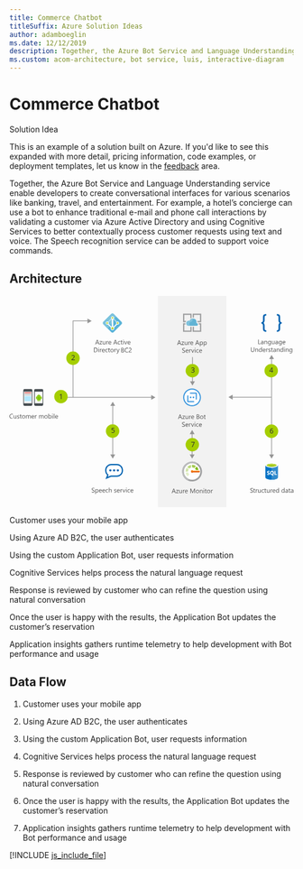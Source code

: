 ```yaml
---
title: Commerce Chatbot
titleSuffix: Azure Solution Ideas
author: adamboeglin
ms.date: 12/12/2019
description: Together, the Azure Bot Service and Language Understanding service enable developers to create conversational interfaces for various scenarios like banking, travel, and entertainment. For example, a hotel’s concierge can use a bot to enhance traditional e-mail and phone call interactions by validating a customer via Azure Active Directory and using Cognitive Services to better contextually process customer requests using text and voice. The Speech recognition service can be added to support voice commands.
ms.custom: acom-architecture, bot service, luis, interactive-diagram
---
```

# Commerce Chatbot

<div class="alert">
    <p class="alert-title">
        <span class="icon is-left" aria-hidden="true">
            <span class="icon docon docon-lightbulb" role="presentation"></span>
        </span>Solution Idea</p>
    <p>This is an example of a solution built on Azure. If you'd like to see this expanded with more detail, pricing information, code examples, or deployment templates, let us know in the <a href="#feedback">feedback</a> area.</p>
</div>

Together, the Azure Bot Service and Language Understanding service enable developers to create conversational interfaces for various scenarios like banking, travel, and entertainment. For example, a hotel’s concierge can use a bot to enhance traditional e-mail and phone call interactions by validating a customer via Azure Active Directory and using Cognitive Services to better contextually process customer requests using text and voice. The Speech recognition service can be added to support voice commands.

## Architecture

<svg class="architecture-diagram" aria-labelledby="commerce-chatbot" height="457" viewbox="0 0 614 457" width="614" xmlns="http://www.w3.org/2000/svg">
    <g fill="none" fill-rule="evenodd" stroke="none" stroke-width="1">
        <path fill="#959595" d="M222.486 344.062h1.5V236.148h-1.5z"/>
        <path fill="#959595" d="M228.472 342.53l-5.236 9.066L218 342.53zM228.472 237.679l-5.236-9.066-5.235 9.066zM565.827 344.062h1.5V135.838h-1.5z"/>
        <path fill="#959595" d="M571.813 342.53l-5.236 9.066-5.235-9.066zM571.813 136.534l-5.236-9.066-5.235 9.066z"/>
        <path fill="#F2F2F2" d="M320.79 456.163h148.187V.143H320.79z"/>
        <path d="M373.13 265.86h-1.271l-1.04-2.748h-4.155l-.977 2.748h-1.28l3.76-9.803h1.19l3.774 9.803zm-2.685-3.78l-1.54-4.177c-.05-.137-.1-.356-.15-.656h-.027a3.698 3.698 0 01-.156.656l-1.525 4.176h3.398zM379.304 259.18l-4.143 5.724h4.102v.957h-5.75v-.35l4.143-5.693h-3.752v-.957h5.4zM386.414 265.86h-1.121v-1.107h-.027c-.465.847-1.186 1.271-2.161 1.271-1.668 0-2.502-.994-2.502-2.98v-4.184h1.114v4.006c0 1.475.565 2.215 1.695 2.215.547 0 .998-.202 1.35-.606.353-.403.53-.93.53-1.582v-4.033h1.122v7zM392.326 259.995c-.195-.15-.48-.228-.848-.228-.478 0-.878.228-1.2.68-.32.45-.481 1.066-.481 1.845v3.568h-1.121v-7h1.12v1.442h.028c.16-.494.404-.875.732-1.153a1.671 1.671 0 011.1-.412c.292 0 .516.03.67.096v1.162zM398.984 262.64h-4.941c.018.779.228 1.38.629 1.805.4.424.952.636 1.654.636.788 0 1.513-.26 2.174-.78v1.054c-.615.445-1.43.67-2.441.67-.99 0-1.766-.32-2.33-.954-.566-.636-.848-1.531-.848-2.684 0-1.09.309-1.976.926-2.662.617-.687 1.384-1.028 2.3-1.028.917 0 1.625.296 2.125.888.502.59.752 1.414.752 2.466v.589zm-1.148-.95c-.004-.647-.16-1.151-.468-1.512-.307-.358-.735-.538-1.282-.538a1.81 1.81 0 00-1.346.566c-.37.379-.597.873-.683 1.485h3.779zM404.666 265.86v-9.803h2.789c.847 0 1.519.207 2.015.621.497.415.746.955.746 1.621 0 .556-.15 1.04-.451 1.45-.301.41-.716.701-1.244.875v.026c.66.078 1.189.327 1.586.748.396.422.594.971.594 1.646 0 .837-.301 1.517-.903 2.037-.601.52-1.359.778-2.275.778h-2.857zm1.148-8.764v3.164h1.176c.629 0 1.123-.15 1.482-.454.361-.303.541-.73.541-1.283 0-.95-.627-1.427-1.881-1.427h-1.318zm0 4.198v3.526h1.559c.673 0 1.197-.159 1.568-.478.371-.32.557-.756.557-1.313 0-1.157-.788-1.735-2.366-1.735h-1.318zM415.466 266.024c-1.035 0-1.86-.328-2.479-.98-.617-.655-.925-1.522-.925-2.602 0-1.176.32-2.095.963-2.756.642-.66 1.511-.99 2.605-.99 1.043 0 1.857.32 2.443.963.586.642.88 1.534.88 2.673 0 1.117-.317 2.01-.948 2.683-.63.673-1.478 1.01-2.539 1.01m.082-6.386c-.72 0-1.29.244-1.709.734-.42.491-.629 1.166-.629 2.028 0 .83.211 1.482.635 1.961.424.478.992.718 1.703.718.725 0 1.281-.235 1.671-.705.39-.468.585-1.136.585-2.002 0-.875-.195-1.549-.585-2.023-.39-.475-.946-.71-1.67-.71M423.99 265.792c-.264.146-.612.219-1.045.219-1.226 0-1.84-.684-1.84-2.051v-4.144h-1.203v-.957h1.203v-1.709l1.12-.362v2.071h1.765v.957h-1.764v3.945c0 .469.08.803.24 1.006.16.2.424.299.794.299.282 0 .525-.077.73-.231v.957zM373.097 282.263v-1.354c.154.137.34.26.557.37.216.109.444.202.683.277.24.075.48.133.721.174.242.04.465.06.67.06.707 0 1.234-.13 1.583-.391.348-.263.522-.64.522-1.132 0-.264-.057-.494-.174-.691a1.98 1.98 0 00-.482-.537 4.91 4.91 0 00-.727-.464 62.735 62.735 0 00-.906-.468 14.492 14.492 0 01-.957-.527 4.07 4.07 0 01-.773-.588 2.437 2.437 0 01-.516-.727 2.263 2.263 0 01-.187-.953c0-.447.097-.836.293-1.166.196-.33.454-.603.773-.818a3.472 3.472 0 011.09-.477 4.897 4.897 0 011.248-.158c.966 0 1.67.117 2.111.348v1.29c-.578-.398-1.32-.6-2.228-.6-.25 0-.5.028-.752.08a2.11 2.11 0 00-.67.257c-.195.118-.356.27-.479.457a1.215 1.215 0 00-.183.682c0 .25.047.469.14.652.092.18.231.346.413.498.182.15.404.297.667.437.262.142.563.297.905.465.351.174.683.356.998.547.314.19.591.404.828.637.236.232.424.489.563.77.14.283.208.608.208.972 0 .483-.093.89-.283 1.226a2.337 2.337 0 01-.765.819 3.354 3.354 0 01-1.112.454c-.419.093-.86.14-1.326.14-.154 0-.346-.012-.574-.04a7.426 7.426 0 01-.697-.107 5.461 5.461 0 01-.673-.18 2.008 2.008 0 01-.509-.234M386.468 279.44h-4.943c.019.779.229 1.382.629 1.805.4.425.953.635 1.654.635.789 0 1.514-.26 2.174-.78v1.053c-.615.446-1.428.67-2.44.67-.99 0-1.766-.317-2.331-.952-.565-.636-.848-1.531-.848-2.684 0-1.09.309-1.976.927-2.663.618-.685 1.384-1.029 2.3-1.029.916 0 1.625.298 2.126.889.5.592.752 1.416.752 2.469v.587zm-1.148-.95c-.005-.648-.161-1.151-.47-1.51-.306-.36-.733-.542-1.28-.542a1.81 1.81 0 00-1.348.569c-.37.377-.596.871-.683 1.483h3.78zM391.814 276.794c-.196-.15-.479-.226-.848-.226-.478 0-.879.226-1.2.677-.321.45-.481 1.067-.481 1.846v3.568h-1.121v-7h1.121v1.444h.027c.159-.494.402-.877.731-1.153a1.672 1.672 0 011.101-.414c.291 0 .515.031.67.096v1.162zM399.093 275.66l-2.789 7h-1.1l-2.652-7h1.23l1.778 5.085c.132.374.214.7.246.977h.027c.045-.35.118-.667.22-.95l1.858-5.113h1.182zM400.87 273.882a.708.708 0 01-.51-.205.691.691 0 01-.213-.52c0-.21.07-.382.213-.522a.695.695 0 01.51-.208.723.723 0 01.74.73.696.696 0 01-.215.514.725.725 0 01-.524.21zm-.573 8.777h1.12v-7h-1.12v7zM408.459 282.339c-.538.323-1.176.483-1.914.483-.999 0-1.804-.323-2.417-.972-.613-.651-.92-1.491-.92-2.528 0-1.151.331-2.077.992-2.777.66-.7 1.543-1.05 2.646-1.05.615 0 1.157.115 1.627.342v1.148c-.52-.364-1.077-.546-1.668-.546-.716 0-1.303.255-1.76.769-.459.513-.689 1.186-.689 2.02 0 .82.216 1.466.647 1.94.432.476 1.009.712 1.733.712.612 0 1.185-.202 1.723-.607v1.066zM415.78 279.44h-4.943c.02.779.23 1.382.63 1.805.4.425.952.635 1.653.635.79 0 1.514-.26 2.174-.78v1.053c-.615.446-1.428.67-2.439.67-.99 0-1.767-.317-2.332-.952-.565-.636-.848-1.531-.848-2.684 0-1.09.31-1.976.927-2.663.618-.685 1.384-1.029 2.3-1.029.916 0 1.625.298 2.126.889.501.592.752 1.416.752 2.469v.587zm-1.148-.95c-.005-.648-.16-1.151-.469-1.51-.307-.36-.734-.542-1.28-.542a1.81 1.81 0 00-1.349.569c-.369.377-.596.871-.683 1.483h3.781zM371.205 105.86h-1.272l-1.039-2.748h-4.156l-.977 2.748h-1.279l3.76-9.803h1.19l3.773 9.803zm-2.686-3.78l-1.539-4.177c-.05-.137-.1-.356-.15-.656h-.028a3.698 3.698 0 01-.156.656l-1.525 4.176h3.398zM377.378 99.18l-4.143 5.724h4.102v.957h-5.75v-.35l4.143-5.693h-3.752v-.957h5.4zM384.488 105.86h-1.121v-1.107h-.027c-.465.846-1.186 1.271-2.161 1.271-1.668 0-2.502-.994-2.502-2.98V98.86h1.114v4.006c0 1.475.565 2.215 1.695 2.215.547 0 .998-.202 1.35-.607.353-.402.53-.929.53-1.58V98.86h1.122v7zM390.4 99.995c-.195-.15-.48-.228-.848-.228-.478 0-.878.228-1.2.68-.32.45-.481 1.066-.481 1.845v3.568h-1.121v-7h1.12v1.442h.028c.16-.494.404-.875.732-1.153a1.671 1.671 0 011.1-.412c.292 0 .516.03.67.096v1.162zM397.058 102.64h-4.941c.018.779.228 1.38.629 1.805.4.424.952.636 1.654.636.788 0 1.513-.26 2.174-.78v1.054c-.615.445-1.43.67-2.441.67-.99 0-1.766-.32-2.33-.954-.566-.636-.848-1.531-.848-2.684 0-1.09.309-1.976.926-2.662.617-.687 1.384-1.028 2.3-1.028.917 0 1.625.296 2.125.888.502.59.752 1.414.752 2.466v.589zm-1.148-.95c-.004-.647-.16-1.151-.468-1.512-.307-.358-.735-.538-1.282-.538a1.81 1.81 0 00-1.346.566c-.37.379-.597.873-.683 1.485h3.779zM410.328 105.86h-1.272l-1.039-2.748h-4.156l-.979 2.748h-1.277l3.76-9.803h1.19l3.773 9.803zm-2.688-3.78l-1.537-4.177a3.828 3.828 0 01-.15-.656h-.028a3.675 3.675 0 01-.158.656l-1.523 4.176h3.396zM412.767 104.849h-.027v4.23h-1.12V98.86h1.12v1.229h.027c.552-.928 1.36-1.393 2.42-1.393.903 0 1.608.31 2.114.938.505.627.757 1.468.757 2.52 0 1.172-.284 2.108-.853 2.812-.57.704-1.35 1.058-2.338 1.058-.907 0-1.607-.394-2.1-1.176m-.027-2.824v.978c0 .578.188 1.07.564 1.473.376.402.854.605 1.432.605.68 0 1.211-.26 1.597-.78.386-.518.577-1.241.577-2.168 0-.778-.18-1.388-.539-1.832-.36-.44-.848-.661-1.463-.661-.652 0-1.176.227-1.572.68-.397.453-.596 1.02-.596 1.705M420.998 104.849h-.027v4.23h-1.121V98.86h1.12v1.229h.028c.552-.928 1.359-1.393 2.42-1.393.903 0 1.608.31 2.114.938.505.627.757 1.468.757 2.52 0 1.172-.284 2.108-.853 2.812-.57.704-1.35 1.058-2.338 1.058-.907 0-1.607-.394-2.1-1.176m-.027-2.824v.978c0 .578.188 1.07.564 1.473.376.402.854.605 1.432.605.68 0 1.21-.26 1.597-.78.386-.518.577-1.241.577-2.168 0-.778-.18-1.388-.54-1.832-.36-.44-.847-.661-1.462-.661-.652 0-1.176.227-1.572.68-.397.453-.596 1.02-.596 1.705M373.43 122.263v-1.354c.155.137.341.26.558.37.215.109.443.202.683.277.238.075.48.133.721.174.242.04.465.06.67.06.707 0 1.234-.13 1.582-.391.35-.263.523-.64.523-1.132 0-.264-.058-.494-.174-.691a1.997 1.997 0 00-.482-.537 4.872 4.872 0 00-.728-.464c-.28-.148-.582-.304-.906-.468a14.492 14.492 0 01-.957-.527 4.094 4.094 0 01-.772-.588 2.437 2.437 0 01-.516-.727 2.248 2.248 0 01-.188-.953c0-.447.098-.836.294-1.166.195-.33.453-.604.772-.818a3.487 3.487 0 011.091-.477 4.884 4.884 0 011.247-.158c.966 0 1.671.117 2.112.348v1.29c-.578-.398-1.322-.6-2.228-.6-.25 0-.502.028-.752.08a2.1 2.1 0 00-.67.257c-.195.118-.356.27-.479.457a1.215 1.215 0 00-.184.682c0 .25.047.469.14.652.093.18.232.346.414.498.181.15.404.297.666.437.262.142.564.297.906.465.351.174.683.356.998.547.314.19.59.404.827.637.237.232.425.489.563.77.14.283.21.608.21.972 0 .482-.095.89-.284 1.226a2.346 2.346 0 01-.765.819 3.362 3.362 0 01-1.112.454c-.42.093-.86.14-1.326.14-.154 0-.346-.012-.574-.04a7.326 7.326 0 01-.697-.107 5.526 5.526 0 01-.674-.18 2.042 2.042 0 01-.509-.234M386.801 119.44h-4.942c.018.779.23 1.382.63 1.806.4.424.952.633 1.653.633.79 0 1.514-.258 2.174-.78v1.054c-.615.447-1.429.67-2.44.67-.99 0-1.767-.317-2.33-.952-.566-.636-.849-1.531-.849-2.685 0-1.09.31-1.976.926-2.662.618-.686 1.384-1.028 2.301-1.028.916 0 1.625.297 2.125.888.501.591.752 1.415.752 2.468v.588zm-1.148-.95c-.005-.647-.16-1.151-.468-1.511-.308-.36-.735-.541-1.282-.541-.528 0-.978.19-1.347.569-.369.377-.597.871-.683 1.483h3.78zM392.147 116.794c-.196-.15-.479-.226-.848-.226-.478 0-.878.226-1.2.677-.32.45-.481 1.067-.481 1.846v3.567h-1.121v-7h1.121v1.445h.027c.159-.494.403-.877.731-1.154a1.68 1.68 0 011.101-.413c.292 0 .515.031.67.096v1.162zM399.427 115.66l-2.789 7h-1.1l-2.653-7h1.23l1.778 5.085c.132.374.214.7.246.977h.027a4.62 4.62 0 01.22-.95l1.858-5.113h1.183zM401.205 113.882a.71.71 0 01-.724-.725c0-.21.07-.382.212-.522a.697.697 0 01.512-.208.724.724 0 01.738.73.727.727 0 01-.738.725zm-.574 8.777h1.12v-7h-1.12v7zM408.793 122.339c-.538.323-1.177.483-1.915.483-.998 0-1.803-.323-2.416-.972-.613-.651-.92-1.491-.92-2.528 0-1.151.33-2.077.992-2.777.66-.7 1.541-1.05 2.646-1.05.615 0 1.157.115 1.627.342v1.148c-.52-.364-1.077-.546-1.668-.546-.716 0-1.303.255-1.76.769-.46.513-.689 1.186-.689 2.02 0 .82.216 1.466.647 1.94.43.476 1.009.712 1.733.712.612 0 1.185-.202 1.723-.607v1.066zM416.114 119.44h-4.942c.018.779.229 1.382.629 1.806.4.424.953.633 1.654.633.789 0 1.514-.258 2.174-.78v1.054c-.615.447-1.43.67-2.44.67-.99 0-1.767-.317-2.331-.952-.565-.636-.848-1.531-.848-2.685 0-1.09.309-1.976.926-2.662.618-.686 1.384-1.028 2.3-1.028.917 0 1.626.297 2.126.888s.752 1.415.752 2.468v.588zm-1.148-.95c-.005-.647-.161-1.151-.468-1.511-.308-.36-.735-.541-1.282-.541-.528 0-.978.19-1.347.569-.37.377-.597.871-.683 1.483h3.78zM194.162 104.86h-1.272l-1.039-2.748h-4.156l-.977 2.748h-1.279l3.76-9.803h1.19l3.773 9.803zm-2.686-3.78l-1.539-4.177c-.05-.137-.1-.356-.15-.656h-.028a3.698 3.698 0 01-.156.656l-1.525 4.176h3.398zM200.335 98.18l-4.143 5.724h4.102v.957h-5.75v-.35l4.143-5.693h-3.752v-.957h5.4zM207.445 104.86h-1.121v-1.107h-.027c-.465.846-1.186 1.271-2.161 1.271-1.668 0-2.502-.994-2.502-2.98V97.86h1.114v4.006c0 1.475.565 2.215 1.695 2.215.547 0 .998-.202 1.35-.607.353-.402.53-.929.53-1.58V97.86h1.122v7zM213.357 98.995c-.195-.15-.48-.228-.848-.228-.478 0-.878.228-1.2.68-.32.45-.481 1.066-.481 1.845v3.568h-1.121v-7h1.12v1.442h.028c.16-.494.404-.875.732-1.153a1.671 1.671 0 011.1-.412c.292 0 .516.03.67.096v1.162zM220.015 101.64h-4.941c.018.779.228 1.38.629 1.805.4.424.952.636 1.654.636.788 0 1.513-.26 2.174-.78v1.054c-.615.445-1.43.67-2.441.67-.99 0-1.766-.32-2.33-.954-.566-.636-.848-1.531-.848-2.684 0-1.09.309-1.976.926-2.662.617-.687 1.384-1.028 2.3-1.028.917 0 1.625.296 2.125.888.502.59.752 1.414.752 2.466v.589zm-1.148-.95c-.004-.647-.16-1.151-.468-1.512-.307-.358-.735-.538-1.282-.538a1.81 1.81 0 00-1.346.566c-.37.379-.597.873-.683 1.485h3.779zM233.285 104.86h-1.272l-1.039-2.748h-4.156l-.979 2.748h-1.277l3.76-9.803h1.19l3.773 9.803zm-2.688-3.78l-1.537-4.177a3.828 3.828 0 01-.15-.656h-.028a3.675 3.675 0 01-.158.656l-1.523 4.176h3.396zM239.347 104.538c-.537.324-1.176.485-1.914.485-.998 0-1.803-.324-2.416-.973-.613-.65-.92-1.49-.92-2.527 0-1.152.331-2.079.992-2.778.66-.699 1.542-1.049 2.645-1.049.615 0 1.158.113 1.627.342v1.147a2.855 2.855 0 00-1.668-.545c-.715 0-1.302.254-1.76.768-.458.513-.688 1.187-.688 2.021 0 .82.216 1.465.647 1.941.431.474 1.008.711 1.732.711.612 0 1.186-.203 1.723-.609v1.066zM244.29 104.792c-.264.146-.612.219-1.046.219-1.226 0-1.839-.684-1.839-2.051v-4.144h-1.203v-.957h1.203V96.15l1.121-.362v2.071h1.764v.957h-1.763v3.945c0 .469.079.803.239 1.006.16.2.423.299.793.299.282 0 .526-.077.732-.231v.957zM246.36 96.083a.708.708 0 01-.51-.205.693.693 0 01-.214-.52.7.7 0 01.213-.523.7.7 0 01.511-.209.726.726 0 01.74.732c0 .2-.073.371-.216.512a.718.718 0 01-.524.213zm-.574 8.777h1.121v-7h-1.12v7zM254.681 97.86l-2.789 7h-1.102l-2.652-7h1.231l1.777 5.086c.133.373.215.7.246.976h.027c.046-.35.12-.666.22-.95l1.858-5.112h1.184zM261.427 101.64h-4.941c.018.779.228 1.38.629 1.805.4.424.952.636 1.654.636.788 0 1.513-.26 2.174-.78v1.054c-.615.445-1.43.67-2.441.67-.99 0-1.766-.32-2.33-.954-.566-.636-.848-1.531-.848-2.684 0-1.09.309-1.976.926-2.662.617-.687 1.384-1.028 2.3-1.028.917 0 1.625.296 2.125.888.502.59.752 1.414.752 2.466v.589zm-1.148-.95c-.004-.647-.16-1.151-.468-1.512-.307-.358-.735-.538-1.282-.538a1.81 1.81 0 00-1.346.566c-.37.379-.597.873-.683 1.485h3.779zM182.565 121.66v-9.804h2.707c3.454 0 5.181 1.594 5.181 4.78 0 1.512-.479 2.728-1.438 3.646-.96.918-2.244 1.377-3.853 1.377h-2.597zm1.148-8.765v7.725h1.463c1.285 0 2.286-.344 3.001-1.032.715-.688 1.073-1.664 1.073-2.925 0-2.512-1.335-3.768-4.006-3.768h-1.53zM192.806 112.882a.714.714 0 01-.725-.725c0-.21.07-.382.212-.522a.7.7 0 01.513-.208c.205 0 .38.068.522.208.145.14.216.313.216.522a.69.69 0 01-.216.514.718.718 0 01-.522.21zm-.574 8.777h1.12v-7h-1.12v7zM199.272 115.794c-.196-.15-.479-.226-.848-.226-.478 0-.878.226-1.2.677-.32.45-.481 1.067-.481 1.846v3.567h-1.121v-7h1.121v1.445h.027c.159-.494.403-.877.731-1.154a1.68 1.68 0 011.101-.413c.292 0 .515.031.67.096v1.162zM205.93 118.44h-4.942c.018.779.23 1.382.63 1.806.4.424.952.633 1.653.633.79 0 1.514-.258 2.174-.78v1.054c-.615.447-1.429.67-2.44.67-.99 0-1.767-.317-2.33-.952-.566-.636-.849-1.531-.849-2.685 0-1.09.31-1.976.926-2.662.618-.686 1.384-1.028 2.301-1.028.916 0 1.625.297 2.125.888.501.591.752 1.415.752 2.468v.588zm-1.148-.95c-.005-.647-.16-1.151-.468-1.511-.308-.36-.735-.541-1.282-.541-.528 0-.978.19-1.347.569-.369.377-.597.871-.683 1.483h3.78zM212.397 121.339c-.538.323-1.176.483-1.914.483-.998 0-1.804-.323-2.417-.972-.612-.651-.919-1.491-.919-2.528 0-1.151.331-2.077.991-2.777.66-.7 1.543-1.05 2.646-1.05.615 0 1.157.115 1.627.342v1.148c-.52-.364-1.076-.546-1.668-.546-.716 0-1.302.255-1.761.769-.457.513-.687 1.186-.687 2.02 0 .82.216 1.466.646 1.94.432.476 1.009.712 1.733.712.611 0 1.185-.202 1.723-.607v1.066zM217.34 121.59c-.265.147-.614.22-1.047.22-1.225 0-1.839-.684-1.839-2.051v-4.144h-1.203v-.957h1.203v-1.71l1.121-.36v2.07h1.764v.957h-1.764v3.947c0 .467.08.802.24 1.004.16.2.423.299.793.299.282 0 .526-.077.731-.231v.957zM221.653 121.823c-1.034 0-1.86-.326-2.478-.98-.618-.655-.926-1.522-.926-2.602 0-1.176.32-2.094.964-2.754.642-.66 1.51-.992 2.604-.992 1.044 0 1.858.322 2.444.964.585.643.878 1.534.878 2.672 0 1.118-.315 2.012-.946 2.684-.632.672-1.48 1.008-2.54 1.008m.082-6.385c-.72 0-1.29.246-1.71.735-.418.49-.628 1.165-.628 2.027 0 .83.212 1.484.636 1.963.424.478.99.716 1.702.716.725 0 1.282-.234 1.67-.702.392-.47.586-1.138.586-2.005 0-.875-.194-1.548-.585-2.023-.39-.474-.946-.71-1.671-.71M230.58 115.794c-.195-.15-.478-.226-.847-.226-.478 0-.878.226-1.2.677-.32.45-.481 1.067-.481 1.846v3.567h-1.121v-7h1.12v1.445h.028c.159-.494.403-.877.73-1.154a1.68 1.68 0 011.102-.413c.292 0 .515.031.67.096v1.162zM237.93 114.66l-3.22 8.12c-.575 1.448-1.382 2.174-2.42 2.174-.293 0-.537-.029-.732-.088v-1.006c.242.082.463.123.663.123.565 0 .99-.338 1.271-1.01l.561-1.329-2.734-6.985h1.244l1.893 5.387c.024.068.071.246.144.533h.041a7.52 7.52 0 01.137-.52l1.99-5.4h1.161zM542.764 104.192h-5.086V94.39h1.148v8.764h3.938zM549.128 104.192h-1.12v-1.094h-.028c-.489.84-1.205 1.258-2.154 1.258-.697 0-1.243-.185-1.637-.554-.394-.368-.59-.858-.59-1.469 0-1.308.77-2.069 2.31-2.285l2.098-.293c0-1.188-.48-1.785-1.442-1.785-.843 0-1.605.287-2.284.863v-1.149c.69-.437 1.482-.656 2.38-.656 1.645 0 2.467.871 2.467 2.611v4.553zm-1.12-3.54l-1.689.23c-.52.075-.912.204-1.176.388-.265.185-.397.512-.397.981 0 .34.122.621.366.837.244.216.57.325.974.325.556 0 1.015-.196 1.378-.584.361-.39.543-.883.543-1.48v-.698zM557.051 104.192h-1.12V100.2c0-1.487-.543-2.23-1.628-2.23-.56 0-1.024.212-1.392.634-.366.422-.549.953-.549 1.596v3.992h-1.122v-7h1.122v1.162h.027c.528-.885 1.294-1.326 2.297-1.326.765 0 1.35.248 1.757.742.406.494.608 1.21.608 2.143v4.28zM565.138 103.632c0 2.57-1.23 3.855-3.69 3.855-.867 0-1.624-.164-2.27-.492v-1.121c.788.438 1.54.656 2.255.656 1.723 0 2.584-.916 2.584-2.748v-.766h-.027c-.534.894-1.336 1.34-2.407 1.34-.87 0-1.57-.31-2.1-.932-.532-.623-.798-1.458-.798-2.505 0-1.19.286-2.136.857-2.838.573-.701 1.356-1.053 2.35-1.053.942 0 1.643.379 2.098 1.135h.027v-.97h1.121v6.439zm-1.12-2.604v-1.033c0-.555-.188-1.031-.565-1.427a1.855 1.855 0 00-1.405-.597c-.693 0-1.234.252-1.627.757-.392.504-.588 1.209-.588 2.114 0 .78.188 1.403.565 1.87.375.468.873.7 1.493.7.63 0 1.141-.221 1.534-.67.395-.445.592-1.017.592-1.714zM573.068 104.192h-1.121v-1.107h-.027c-.465.847-1.186 1.271-2.161 1.271-1.668 0-2.502-.993-2.502-2.98v-4.184h1.115v4.006c0 1.475.565 2.215 1.695 2.215.547 0 .997-.2 1.35-.605.353-.403.53-.93.53-1.583v-4.033h1.12v7zM580.341 104.192h-1.12v-1.094h-.028c-.489.84-1.205 1.258-2.154 1.258-.697 0-1.243-.185-1.637-.554-.394-.368-.59-.858-.59-1.469 0-1.308.77-2.069 2.31-2.285l2.098-.293c0-1.188-.48-1.785-1.442-1.785-.843 0-1.605.287-2.284.863v-1.149c.69-.437 1.482-.656 2.38-.656 1.645 0 2.467.871 2.467 2.611v4.553zm-1.12-3.54l-1.689.23c-.52.075-.912.204-1.176.388-.265.185-.397.512-.397.981 0 .34.122.621.366.837.244.216.57.325.974.325.556 0 1.015-.196 1.378-.584.361-.39.543-.883.543-1.48v-.698zM588.428 103.632c0 2.57-1.23 3.855-3.69 3.855-.868 0-1.623-.164-2.27-.492v-1.121c.787.438 1.54.656 2.255.656 1.723 0 2.584-.916 2.584-2.748v-.766h-.027c-.534.894-1.335 1.34-2.407 1.34-.87 0-1.57-.31-2.102-.932-.53-.623-.796-1.458-.796-2.505 0-1.19.286-2.136.858-2.838.572-.701 1.354-1.053 2.348-1.053.943 0 1.643.379 2.1 1.135h.026v-.97h1.121v6.439zm-1.12-2.604v-1.033c0-.555-.189-1.031-.564-1.427a1.86 1.86 0 00-1.406-.597c-.692 0-1.235.252-1.627.757-.39.504-.588 1.209-.588 2.114 0 .78.19 1.403.564 1.87.377.468.875.7 1.494.7.63 0 1.141-.221 1.535-.67.394-.445.591-1.017.591-1.714zM596.323 100.974h-4.942c.02.778.228 1.38.63 1.805.4.424.951.634 1.653.634.788 0 1.513-.26 2.174-.78v1.054c-.615.446-1.429.67-2.44.67-.989 0-1.766-.318-2.33-.953-.567-.636-.849-1.531-.849-2.684 0-1.09.31-1.976.927-2.662.617-.686 1.383-1.03 2.3-1.03.916 0 1.624.298 2.125.889.502.592.752 1.416.752 2.469v.588zm-1.148-.951c-.004-.647-.16-1.151-.469-1.51-.306-.36-.734-.541-1.28-.541-.53 0-.979.189-1.348.568-.369.378-.596.872-.683 1.483h3.78zM529.294 117.028c0 2.752-1.242 4.13-3.727 4.13-2.378 0-3.568-1.325-3.568-3.975v-5.993h1.15v5.92c0 2.01.846 3.014 2.541 3.014 1.637 0 2.456-.97 2.456-2.912v-6.022h1.148v5.838zM537.402 120.993h-1.121v-3.992c0-1.487-.543-2.229-1.627-2.229-.561 0-1.025.211-1.392.632-.366.421-.55.954-.55 1.597v3.992h-1.121v-7h1.122v1.162h.027c.528-.886 1.294-1.326 2.297-1.326.765 0 1.35.246 1.756.741.406.495.609 1.21.609 2.144v4.28zM545.488 120.993h-1.121v-1.189h-.027c-.52.902-1.322 1.353-2.407 1.353-.88 0-1.582-.314-2.108-.94-.526-.626-.79-1.48-.79-2.56 0-1.158.292-2.086.875-2.783.584-.697 1.36-1.045 2.332-1.045.96 0 1.66.378 2.098 1.135h.027v-4.334h1.12v10.363zm-1.121-3.166v-1.03c0-.568-.187-1.045-.561-1.437-.373-.392-.847-.589-1.421-.589-.684 0-1.221.25-1.614.752-.391.501-.588 1.195-.588 2.078 0 .808.189 1.445.565 1.912.376.465.88.701 1.514.701.625 0 1.13-.227 1.52-.678.39-.45.585-1.022.585-1.709zM553.384 117.772h-4.943c.019.78.229 1.381.629 1.805.4.424.953.636 1.654.636.789 0 1.514-.258 2.174-.78v1.054c-.615.446-1.428.67-2.44.67-.99 0-1.766-.319-2.331-.953-.565-.636-.848-1.531-.848-2.684 0-1.09.309-1.977.927-2.662.618-.688 1.384-1.029 2.3-1.029.916 0 1.625.297 2.126.889.5.59.752 1.413.752 2.465v.59zm-1.148-.949c-.005-.647-.161-1.151-.47-1.512-.306-.359-.733-.539-1.28-.539-.53 0-.98.188-1.348.566-.37.38-.596.874-.683 1.486h3.78zM558.73 115.128c-.196-.15-.479-.228-.848-.228-.478 0-.879.228-1.2.679-.321.45-.481 1.067-.481 1.846v3.567h-1.121v-7h1.121v1.443h.027c.159-.494.402-.875.731-1.153a1.67 1.67 0 011.101-.412c.291 0 .515.03.67.096v1.162zM559.619 120.74v-1.204c.61.451 1.282.678 2.016.678.984 0 1.476-.329 1.476-.986a.847.847 0 00-.126-.474 1.259 1.259 0 00-.342-.345 2.573 2.573 0 00-.505-.272 39.315 39.315 0 00-.626-.249 8.136 8.136 0 01-.817-.373 2.492 2.492 0 01-.588-.422 1.585 1.585 0 01-.355-.539c-.08-.2-.12-.433-.12-.703 0-.327.075-.618.225-.872.15-.253.352-.465.602-.636.25-.169.537-.298.858-.385.322-.086.654-.129.995-.129.606 0 1.149.103 1.627.313v1.136c-.515-.338-1.107-.506-1.777-.506-.21 0-.4.024-.568.071a1.371 1.371 0 00-.434.203.906.906 0 00-.28.31.819.819 0 00-.1.401c0 .18.034.334.1.457.065.123.163.232.29.328.128.094.283.181.465.26.182.078.39.162.623.252.309.12.588.242.834.367s.455.265.629.422c.172.16.306.338.399.543.093.207.14.451.14.734 0 .346-.077.645-.23.902a1.949 1.949 0 01-.61.635c-.256.17-.55.295-.883.377a4.348 4.348 0 01-1.045.123c-.721 0-1.345-.14-1.873-.418M569.23 120.925c-.265.146-.613.219-1.047.219-1.225 0-1.838-.684-1.838-2.051v-4.144h-1.203v-.957h1.203v-1.71l1.121-.361v2.07h1.764v.958h-1.764v3.945c0 .469.079.803.239 1.006.16.2.423.299.793.299.283 0 .527-.078.732-.231v.957zM575.738 120.993h-1.121v-1.095h-.027c-.49.84-1.206 1.26-2.155 1.26-.697 0-1.242-.186-1.636-.557-.395-.369-.592-.857-.592-1.467 0-1.309.77-2.07 2.31-2.285l2.1-.293c0-1.19-.481-1.785-1.443-1.785-.843 0-1.604.287-2.284.863v-1.149c.689-.437 1.482-.656 2.379-.656 1.646 0 2.469.87 2.469 2.61v4.554zm-1.121-3.54l-1.69.23c-.52.074-.911.203-1.175.387-.264.185-.397.512-.397.982 0 .34.123.621.366.837.244.214.569.325.974.325.557 0 1.016-.197 1.378-.585.362-.39.544-.883.544-1.48v-.697zM583.66 120.993h-1.121v-3.992c0-1.487-.542-2.229-1.627-2.229-.561 0-1.023.211-1.391.632-.367.421-.55.954-.55 1.597v3.992h-1.122v-7h1.122v1.162h.027c.529-.886 1.295-1.326 2.297-1.326.765 0 1.35.246 1.758.741.405.495.607 1.21.607 2.144v4.28zM591.748 120.993h-1.121v-1.189h-.027c-.52.902-1.323 1.353-2.407 1.353-.88 0-1.583-.314-2.11-.94-.525-.626-.788-1.48-.788-2.56 0-1.158.29-2.086.875-2.783.583-.697 1.359-1.045 2.33-1.045.962 0 1.662.378 2.1 1.135h.027v-4.334h1.12v10.363zm-1.121-3.166v-1.03c0-.568-.187-1.045-.561-1.437-.374-.392-.847-.589-1.421-.589-.684 0-1.222.25-1.614.752-.392.501-.588 1.195-.588 2.078 0 .808.188 1.445.564 1.912.376.465.88.701 1.515.701.624 0 1.13-.227 1.52-.678.39-.45.585-1.022.585-1.709zM594.592 112.216a.712.712 0 01-.725-.725c0-.21.07-.384.21-.523a.708.708 0 01.515-.21c.205 0 .379.07.522.21a.696.696 0 01.216.523.69.69 0 01-.216.512.717.717 0 01-.522.213zm-.574 8.777h1.12v-7h-1.12v7zM603.218 120.993h-1.12v-3.992c0-1.487-.544-2.229-1.628-2.229-.56 0-1.025.211-1.392.632-.366.421-.549.954-.549 1.597v3.992h-1.122v-7h1.122v1.162h.027c.528-.886 1.294-1.326 2.297-1.326.765 0 1.35.246 1.756.741.406.495.61 1.21.61 2.144v4.28zM611.304 120.432c0 2.57-1.23 3.856-3.69 3.856-.867 0-1.623-.164-2.27-.492v-1.121c.788.438 1.54.656 2.255.656 1.723 0 2.584-.916 2.584-2.748v-.766h-.027c-.534.893-1.335 1.34-2.407 1.34-.87 0-1.57-.311-2.1-.934-.532-.622-.798-1.457-.798-2.505 0-1.19.287-2.135.858-2.836.572-.702 1.355-1.053 2.35-1.053.942 0 1.642.378 2.097 1.135h.027v-.97h1.121v6.438zm-1.12-2.604v-1.032c0-.556-.188-1.033-.564-1.43a1.857 1.857 0 00-1.406-.594c-.692 0-1.234.252-1.627.756-.39.503-.588 1.209-.588 2.115 0 .78.19 1.403.565 1.87.376.466.874.7 1.494.7.63 0 1.141-.222 1.534-.67.394-.446.591-1.02.591-1.715z" fill="#525252"/>
        <path d="M412.772 219.512c0 9.779-7.929 17.708-17.708 17.708-9.78 0-17.709-7.93-17.709-17.708 0-9.78 7.929-17.708 17.709-17.708 9.779 0 17.708 7.928 17.708 17.708" fill="#FFF"/>
        <path d="M394.65 202.552c9.284 0 16.81 7.527 16.81 16.812 0 9.283-7.526 16.808-16.81 16.808-9.284 0-16.81-7.525-16.81-16.808.01-9.281 7.53-16.8 16.81-16.812m0-2.4c-10.61 0-19.211 8.6-19.211 19.212 0 10.61 8.6 19.21 19.21 19.21 10.61 0 19.213-8.6 19.213-19.21 0-10.611-8.602-19.212-19.212-19.212" fill="#3A96DD"/>
        <path d="M391.648 217.562a1.802 1.802 0 110 3.604 1.802 1.802 0 010-3.604M397.652 217.562a1.801 1.801 0 110 3.602 1.801 1.801 0 010-3.602" fill="#3A96DD"/>
        <path d="M399.068 229.73h-13.584a1.201 1.201 0 01-1.201-1.2v-13.584h2.4v12.383h12.386v2.401h-.001zM405.017 223.781h-2.4v-12.384h-12.385v-2.402h13.585a1.2 1.2 0 011.2 1.201v13.585z" fill="#3A96DD"/>
        <path d="M391.012 74.895h-13.056V61.917h2.674a6.935 6.935 0 01-.472-2.594v-.157h-4.955v18.482h18.562V66.637h-2.753v8.258zM409.416 61.918h2.36v13.056H398.72v-8.258h-2.754v10.931h18.562V59.165h-5.82c.445.794.688 1.686.707 2.596v.157zM377.957 54.053V41.075h13.055v7.55a7.317 7.317 0 012.753-1.258v-9.043h-18.561v18.482h5.349a7.449 7.449 0 011.728-2.674l-4.325-.08zM398.72 47.053v-5.978h13.056v13.057h-5.742c.257.867.39 1.769.393 2.674v.078h8.102v-18.56h-18.562v8.572c.235 0 .394-.078.63-.078.711.04 1.42.118 2.123.235" fill="#9FA0A1"/>
        <path d="M407.293 61.682a2.902 2.902 0 00-2.897-2.91h-.406a8.583 8.583 0 00.315-2.045 7.74 7.74 0 00-15.101-2.44 6.133 6.133 0 00-1.73-.312 5.347 5.347 0 000 10.695h17.144a2.987 2.987 0 002.675-2.988" fill="#61B3D4"/>
        <path d="M390.304 64.67a5.348 5.348 0 012.596-8.966 4.366 4.366 0 011.73-.078 7.8 7.8 0 014.325-6.292 7.333 7.333 0 00-2.359-.393 7.694 7.694 0 00-7.314 5.348 6.112 6.112 0 00-1.73-.314 5.348 5.348 0 000 10.696h2.752z" fill="#80C2DC"/>
        <path d="M553.16 366.224v25.95c0 2.675 6 4.916 13.446 4.916v-30.866H553.16z" fill="#0072C5"/>
        <path d="M566.461 397.09h.217c7.446 0 13.444-2.17 13.444-4.916v-25.95h-13.66v30.866z" fill="#0072C5"/>
        <path d="M566.317 397.09h.217c7.517 0 13.66-2.17 13.66-4.916v-26.022H566.39v30.938h-.072z" fill="#338BCD"/>
        <path d="M580.124 366.224c0 2.675-6 4.916-13.446 4.916s-13.446-2.17-13.446-4.916c0-2.747 6-4.915 13.447-4.915 7.445 0 13.445 2.24 13.445 4.915" fill="#FFF"/>
        <path d="M577.376 365.935c0 1.807-4.77 3.253-10.697 3.253-5.928 0-10.698-1.446-10.698-3.253 0-1.81 4.77-3.253 10.697-3.253 5.928 0 10.698 1.444 10.698 3.253" fill="#7FB900"/>
        <path d="M575.135 367.887c1.373-.58 2.241-1.23 2.241-1.952 0-1.808-4.77-3.253-10.698-3.253-5.927 0-10.698 1.445-10.698 3.253 0 .723.867 1.445 2.241 1.952 1.952-.796 5.06-1.23 8.457-1.23 3.397 0 6.506.505 8.457 1.23" fill="#B7D332"/>
        <path d="M562.341 384.223c0 .796-.289 1.446-.867 1.88-.578.433-1.374.65-2.458.65-.868 0-1.59-.144-2.169-.507v-1.878a3.359 3.359 0 002.241.867c.361 0 .723-.073.94-.216.217-.147.29-.361.29-.651 0-.291-.073-.506-.29-.651-.217-.218-.65-.434-1.3-.723-1.303-.58-1.952-1.445-1.952-2.46 0-.792.288-1.372.867-1.805.578-.433 1.301-.723 2.24-.723.795 0 1.518.146 2.097.362v1.807a3.633 3.633 0 00-1.952-.578c-.362 0-.65.07-.868.216-.216.144-.29.362-.29.65 0 .29.074.508.29.652.145.144.506.36 1.085.65.794.362 1.373.724 1.735 1.156.216.29.361.724.361 1.302M569.498 382.416c0-.867-.217-1.519-.58-2.024-.361-.506-.867-.724-1.516-.724-.652 0-1.23.218-1.591.724-.434.505-.578 1.157-.578 2.024 0 .795.217 1.518.578 2.023.361.507.939.723 1.591.723.649 0 1.155-.216 1.59-.723.289-.505.506-1.158.506-2.023m2.023-.073c0 1.012-.217 1.88-.65 2.603-.434.723-1.084 1.228-1.953 1.518l2.459 2.313h-2.459l-1.734-1.953a3.89 3.89 0 01-2.024-.577c-.578-.361-1.084-.867-1.372-1.518-.362-.652-.507-1.374-.507-2.169 0-.867.145-1.663.507-2.385a3.579 3.579 0 011.517-1.591 4.493 4.493 0 012.24-.578c.795 0 1.519.145 2.097.507.651.361 1.084.867 1.445 1.516.29.724.434 1.447.434 2.314M578.027 386.608h-5.133v-8.457h1.953v6.937h3.18z" fill="#FFF"/>
        <path d="M587.862 57.022l.652.087v2.657l-.648.092c-1.852.26-2.775 1.729-2.775 4.709v6.23c0 2.31-.53 4.032-1.637 5.133-1.092 1.083-2.672 1.651-4.705 1.728l-.783.03V74.43l.713-.04c1.079-.058 1.775-.364 2.152-.888.413-.569.647-1.68.647-3.311V64.4c0-2.799.747-4.802 2.262-5.945-1.51-1.054-2.262-2.96-2.262-5.62v-6.148c0-1.633-.234-2.743-.647-3.313-.377-.523-1.073-.83-2.152-.886l-.713-.038v-3.26l.783.03c2.033.075 3.613.645 4.705 1.73 1.107 1.098 1.637 2.82 1.637 5.13v6.587c0 2.75.909 4.103 2.77 4.355M549.53 40.95c1.093-1.085 2.674-1.654 4.706-1.73l.782-.03v3.26l-.712.038c-1.08.058-1.775.363-2.153.885-.413.57-.646 1.68-.646 3.313v6.151c0 2.674-.762 4.588-2.29 5.635 1.532 1.1 2.29 3.11 2.29 5.927v5.791c0 1.632.233 2.742.646 3.314.378.522 1.073.827 2.153.885l.712.04v3.257l-.782-.028c-2.032-.077-3.613-.646-4.705-1.73-1.107-1.099-1.638-2.82-1.638-5.129v-6.233c0-2.978-.922-4.449-2.775-4.709l-.65-.093V57.11l.655-.089c1.862-.25 2.77-1.603 2.77-4.35v-6.59c0-2.31.53-4.03 1.638-5.13" fill="#0063B1"/>
        <path d="M222.605 79.355c-1.003 0-2.007-.401-2.676-1.14L203 61.356c-.737-.736-1.138-1.673-1.138-2.677 0-1.005.401-2.01 1.138-2.677l16.929-16.862c.736-.736 1.673-1.139 2.676-1.139 1.004 0 2.008.403 2.677 1.139L242.145 56c.735.737 1.137 1.672 1.137 2.678 0 1.004-.402 2.008-1.137 2.677l-16.863 16.86c-.669.739-1.673 1.14-2.677 1.14" fill="#59B3D8"/>
        <path d="M225.282 39.071c-.735-.735-1.673-1.138-2.677-1.138-1.003 0-2.007.403-2.676 1.138l-16.93 16.862c-.736.737-1.137 1.674-1.137 2.678 0 1.003.4 2.007 1.138 2.676l9.568 9.57 17.914-26.528-5.2-5.258z" fill="#7BC3DD"/>
        <path fill="#B6DEEC" d="M235.453 58.678l-8.698-8.7-1.205 1.74 8.364 8.433z"/>
        <path fill="#BDE1EE" d="M223.275 46.566l-1.473 1.472 3.747 3.68 1.205-1.74z"/>
        <path fill="#BDE1EE" d="M209.805 58.684l12.112-12.112 1.467 1.466-12.112 12.113z"/>
        <path d="M233.914 55.4a3.212 3.212 0 00-3.212 3.211c0 .67.2 1.27.536 1.807l-6.424 6.422c-.201-.132-.335-.2-.536-.335V50.178c.938-.534 1.607-1.605 1.607-2.809a3.213 3.213 0 00-6.424 0c0 1.204.669 2.208 1.605 2.81v16.395c-.2.066-.334.2-.535.266l-6.424-6.422c.335-.538.536-1.138.536-1.742a3.214 3.214 0 00-3.212-3.212 3.214 3.214 0 00-3.212 3.212c0 1.742 1.472 3.213 3.212 3.213.402 0 .736-.066 1.07-.2l6.759 6.758c-.2.47-.334.935-.334 1.473a3.741 3.741 0 003.747 3.747 3.741 3.741 0 003.747-3.747c0-.538-.134-1.004-.268-1.473l6.759-6.758c.334.134.669.2 1.004.2a3.212 3.212 0 003.212-3.213c-.001-1.805-1.473-3.277-3.213-3.277" fill="#FFF"/>
        <path d="M225.137 70.004a2.477 2.477 0 01-2.498 2.498 2.477 2.477 0 01-2.498-2.498 2.478 2.478 0 012.498-2.5c1.396.075 2.498 1.177 2.498 2.5M224.412 47.37a1.8 1.8 0 01-1.807 1.806 1.8 1.8 0 01-1.806-1.807 1.8 1.8 0 011.806-1.808 1.8 1.8 0 011.807 1.808M213.103 58.678a1.8 1.8 0 01-1.807 1.807 1.8 1.8 0 01-1.806-1.807 1.8 1.8 0 011.806-1.808 1.8 1.8 0 011.807 1.808M235.654 58.678a1.8 1.8 0 01-1.807 1.807 1.798 1.798 0 01-1.806-1.807 1.8 1.8 0 011.806-1.808 1.8 1.8 0 011.807 1.808" fill="#B7D332"/>
        <path fill="#959595" d="M138.151 220.012h168.255v4.484l9.066-5.234-9.066-5.235v4.485H138.151V54.782h30.471v4.75l9.067-5.236-9.067-5.235v4.22h-31.97v165.23h-20.847v1.5h20.846z"/>
        <path d="M231.25 389.07h-11.046c-1.25 0-9.294 4.481-9.294 4.481s2.808-6.253 2.023-6.723c-3.451-2.075-4.594-5.304-4.594-9.623 0-6.553 5.313-11.865 11.865-11.865h11.046c6.553 0 11.863 5.312 11.863 11.865 0 6.552-5.31 11.864-11.863 11.864" fill="#FFF"/>
        <path d="M218.043 374.525c.69 0 1.255.222 1.695.667.441.444.66 1.008.66 1.687 0 .69-.215 1.257-.653 1.708-.435.45-1.002.674-1.702.674-.69 0-1.26-.23-1.709-.695a2.34 2.34 0 01-.673-1.687c0-.69.226-1.253.68-1.693.453-.44 1.02-.66 1.702-.66M226.165 374.525c.689 0 1.255.222 1.694.667.442.444.66 1.008.66 1.687 0 .69-.216 1.257-.653 1.708-.435.45-1.003.674-1.701.674-.69 0-1.261-.23-1.71-.695a2.337 2.337 0 01-.673-1.687c0-.69.227-1.253.68-1.693.453-.44 1.02-.66 1.703-.66M234.285 374.525c.69 0 1.256.222 1.695.667.44.444.66 1.008.66 1.687 0 .69-.216 1.257-.653 1.708-.435.45-1.003.674-1.702.674-.69 0-1.26-.23-1.708-.695a2.337 2.337 0 01-.674-1.687c0-.69.226-1.253.68-1.693.453-.44 1.02-.66 1.702-.66" fill="#0063B1"/>
        <path d="M242.74 377.287c0 5.892-4.718 10.713-10.485 10.713h-12.206c-.25 0-.495-.01-.74-.027l-6.83 2.93 1.857-4.646a10.79 10.79 0 01-4.772-8.97v-.855c0-5.892 4.718-10.712 10.485-10.712h12.205c5.767 0 10.485 4.82 10.486 10.712v.855zm-10.486-14.266h-12.205c-7.271 0-13.185 6.042-13.185 13.411v.854c0 3.786 1.575 7.32 4.226 9.822l-3.534 8.845 12.248-5.258.245.003h12.206c7.27 0 13.184-6.042 13.184-13.41v-.856c-.001-7.37-5.914-13.41-13.185-13.41z" fill="#0063B1"/>
        <path d="M392.897 361.666a17.769 17.769 0 00-11.999 6.518 17.772 17.772 0 00-3.877 13.095 17.77 17.77 0 006.52 11.997 17.753 17.753 0 0013.09 3.878c4.906-.516 9.122-2.967 12.002-6.519a17.781 17.781 0 003.874-13.094c-.523-4.947-3.033-9.177-6.643-12.097-3.036-2.459-6.907-3.879-11.055-3.879-.631 0-1.268.033-1.912.101" fill="#FFF"/>
        <path d="M387.418 374.654l-4.341-3.515a14.294 14.294 0 00-2.572 8.801l5.55-.585c0-1.625.447-3.258 1.363-4.7" fill="#D2E5A9"/>
        <path d="M399.56 371.91l3.515-4.343a14.313 14.313 0 00-8.805-2.565l.584 5.551a8.785 8.785 0 014.706 1.356" fill="#A5CB54"/>
        <path d="M392.917 370.77l-.584-5.556a14.323 14.323 0 00-8.04 4.406l4.337 3.512a8.758 8.758 0 014.287-2.361" fill="#BCD97D"/>
        <path d="M386.27 381.292l-5.555.587a14.308 14.308 0 004.405 8.048l3.51-4.339a8.753 8.753 0 01-2.36-4.296" fill="#E3EFCA"/>
        <path d="M416.144 377.16c-.626-5.967-3.673-11.08-7.974-14.56a20.983 20.983 0 00-2.667-1.806l-1.688 3.25a17.03 17.03 0 012.051 1.401c3.609 2.921 6.12 7.151 6.642 12.096.518 4.908-1.002 9.541-3.873 13.096-2.881 3.552-7.096 6.002-12.002 6.52a17.712 17.712 0 01-9.24-1.515l-1.686 3.246a21.38 21.38 0 0011.31 1.904 21.422 21.422 0 0014.46-7.855 21.424 21.424 0 004.667-15.778" fill="#A0A1A2"/>
        <path d="M383.543 393.277a17.768 17.768 0 01-6.519-11.996 17.771 17.771 0 013.876-13.097 17.761 17.761 0 0111.998-6.517 17.663 17.663 0 0110.917 2.374l1.688-3.248a21.344 21.344 0 00-12.99-2.764 21.453 21.453 0 00-14.459 7.852l-.006.01a21.457 21.457 0 00-4.663 15.771 21.442 21.442 0 007.856 14.461 21.453 21.453 0 004.467 2.762l1.686-3.245a17.955 17.955 0 01-3.851-2.363" fill="#A0A1A2"/>
        <path d="M383.543 393.277a17.768 17.768 0 01-6.519-11.996 17.771 17.771 0 013.876-13.097 17.761 17.761 0 0111.998-6.517 17.663 17.663 0 0110.917 2.374l1.688-3.248a21.344 21.344 0 00-12.99-2.764 21.453 21.453 0 00-14.459 7.852l-.006.01a21.457 21.457 0 00-4.663 15.771 21.442 21.442 0 007.856 14.461 21.453 21.453 0 004.467 2.762l1.686-3.245a17.955 17.955 0 01-3.851-2.363" fill="#BBBCBD"/>
        <path d="M404.594 368.784l-3.512 4.34a8.728 8.728 0 011.947 2.956h5.827a14.308 14.308 0 00-4.262-7.296" fill="#7FBA00"/>
        <path d="M393.114 381.164a2.514 2.514 0 011.773-4.298c.64 0 1.28.213 1.77.7.005.005.008-.007.015 0H408.96l.533-.005.003.004c1.01 0 1.828.811 1.835 1.818a1.83 1.83 0 01-1.824 1.838h-12.973c-.473.414-1.063.67-1.654.67a2.502 2.502 0 01-1.765-.727" fill="#DD5900"/>
        <path d="M409.496 377.582l-.004-.005-.534.005h-12.286c-.007-.008-.01.006-.016 0-.491-.486-1.13-.7-1.77-.7a2.51 2.51 0 00-1.786.745 2.505 2.505 0 00-.73 1.767h18.96a1.832 1.832 0 00-1.834-1.812" fill="#FF8C00"/>
        <path d="M356.763 422.232l-1.538-4.177a3.878 3.878 0 01-.15-.656h-.028a3.753 3.753 0 01-.157.656l-1.524 4.177h3.397zm2.687 3.78h-1.272l-1.04-2.748h-4.155l-.978 2.748h-1.278l3.76-9.802h1.189l3.774 9.802zM365.622 419.334l-4.143 5.722h4.102v.957h-5.749v-.349l4.143-5.694h-3.753v-.957h5.4zM372.731 426.013h-1.12v-1.107h-.028c-.465.847-1.186 1.27-2.16 1.27-1.669 0-2.503-.993-2.503-2.98v-4.183h1.115v4.006c0 1.476.565 2.215 1.695 2.215.547 0 .997-.201 1.351-.606.352-.402.53-.93.53-1.582v-4.033h1.12v7zM378.644 420.147c-.195-.15-.478-.226-.848-.226-.478 0-.877.226-1.2.678-.32.45-.48 1.067-.48 1.846v3.567h-1.121v-7h1.12v1.443h.027c.16-.493.404-.875.731-1.151a1.67 1.67 0 011.101-.414c.293 0 .516.03.67.096v1.161zM384.154 421.843c-.005-.646-.16-1.15-.468-1.511-.308-.36-.735-.54-1.282-.54-.528 0-.978.19-1.347.568-.369.378-.597.872-.683 1.483h3.78zm1.148.95h-4.942c.018.779.228 1.38.63 1.805.4.424.951.636 1.653.636.788 0 1.513-.26 2.174-.78v1.053c-.615.447-1.429.67-2.44.67-.99 0-1.767-.318-2.33-.953-.567-.637-.849-1.531-.849-2.684 0-1.09.31-1.976.926-2.662.618-.686 1.384-1.03 2.301-1.03.916 0 1.625.298 2.125.89.501.59.752 1.415.752 2.467v.588zM400.978 426.013h-1.142v-6.576c0-.52.032-1.155.096-1.907h-.028c-.11.442-.207.758-.293.95l-3.35 7.533h-.56l-3.344-7.48c-.096-.217-.194-.552-.294-1.003h-.026c.036.39.054 1.032.054 1.92v6.563h-1.108v-9.803h1.517l3.009 6.836c.232.524.382.916.45 1.176H396c.197-.537.354-.94.473-1.203l3.068-6.81h1.437v9.804zM406.412 419.792c-.72 0-1.29.245-1.709.734-.419.491-.629 1.166-.629 2.028 0 .83.212 1.483.636 1.962.424.478.991.717 1.702.717.725 0 1.282-.234 1.671-.704.391-.469.585-1.137.585-2.003 0-.875-.194-1.548-.585-2.023-.389-.475-.946-.711-1.67-.711m-.083 6.385c-1.034 0-1.86-.327-2.478-.981-.618-.654-.926-1.521-.926-2.601 0-1.176.321-2.094.964-2.755.642-.661 1.51-.991 2.604-.991 1.044 0 1.858.321 2.444.964.585.642.878 1.534.878 2.672 0 1.118-.315 2.011-.946 2.684-.632.672-1.479 1.008-2.54 1.008M417.418 426.013h-1.121v-3.992c0-1.487-.542-2.23-1.627-2.23-.561 0-1.024.212-1.392.634-.366.42-.549.953-.549 1.596v3.992h-1.122v-7h1.122v1.162h.027c.528-.885 1.294-1.326 2.297-1.326.765 0 1.35.247 1.757.742.405.494.608 1.209.608 2.143v4.279zM419.53 426.013h1.121v-7h-1.121v7zm.574-8.778a.706.706 0 01-.512-.205.688.688 0 01-.212-.519c0-.209.07-.384.212-.524a.705.705 0 01.512-.208.73.73 0 01.524.208c.143.14.215.315.215.524a.692.692 0 01-.215.512.718.718 0 01-.524.212zM426.168 425.944c-.265.146-.613.22-1.046.22-1.226 0-1.839-.685-1.839-2.052v-4.143h-1.203v-.957h1.203v-1.709l1.121-.362v2.071h1.764v.957h-1.764v3.945c0 .47.079.803.24 1.005.159.201.423.3.793.3.282 0 .526-.078.731-.232v.957zM430.563 419.792c-.72 0-1.29.245-1.709.734-.42.491-.628 1.166-.628 2.028 0 .83.212 1.483.635 1.962.425.478.992.717 1.702.717.726 0 1.281-.234 1.673-.704.389-.469.584-1.137.584-2.003 0-.875-.195-1.548-.584-2.023-.392-.475-.947-.711-1.673-.711m-.082 6.385c-1.034 0-1.86-.327-2.478-.981-.618-.654-.925-1.521-.925-2.601 0-1.176.32-2.094.964-2.755.642-.661 1.51-.991 2.604-.991 1.042 0 1.857.321 2.442.964.587.642.88 1.534.88 2.672 0 1.118-.316 2.011-.947 2.684-.632.672-1.478 1.008-2.54 1.008M439.41 420.147c-.197-.15-.48-.226-.849-.226-.478 0-.879.226-1.199.678-.322.45-.482 1.067-.482 1.846v3.567h-1.12v-7h1.12v1.443h.027c.16-.493.403-.875.731-1.151a1.669 1.669 0 011.101-.414c.291 0 .515.03.67.096v1.161z" fill="#525252"/>
        <path d="M32.458 237.456a2.516 2.516 0 01-2.506-2.51v-30.979a2.516 2.516 0 012.506-2.51H47a2.515 2.515 0 012.505 2.51v30.98a2.514 2.514 0 01-2.505 2.51H32.458z" fill="#454C50"/>
        <path fill="#505659" d="M37.561 235.459H41.9v-1.45h-4.339zM40.453 204.176a.723.723 0 11-1.446 0c0-.4.324-.726.723-.726.4 0 .723.327.723.726"/>
        <path fill="#FFF" d="M31.37 232.013h16.714v-25.115H31.37z"/>
        <path fill="#E5625C" d="M32.655 210.351h14.144v-2.166H32.655z"/>
        <path fill="#E7E7E7" d="M32.655 229.167h14.144v-.713H32.655zM32.655 230.725h14.144v-.712H32.655z"/>
        <path fill="#B2E8FF" d="M32.655 227.607h14.144v-11.101H32.655z"/>
        <path fill="#D3D5D7" d="M32.655 215.66h14.144v-4.464H32.655z"/>
        <path d="M55.903 237.456a2.516 2.516 0 01-2.506-2.51v-30.979a2.516 2.516 0 012.506-2.51h14.542a2.515 2.515 0 012.505 2.51v30.98a2.514 2.514 0 01-2.505 2.51H55.903z" fill="#454C50"/>
        <path fill="#505659" d="M61.006 235.459h4.339v-1.45h-4.339zM63.898 204.176a.722.722 0 11-1.446 0c0-.4.325-.726.723-.726.4 0 .723.327.723.726"/>
        <path fill="#FFF" d="M54.815 232.013H71.53v-25.115H54.815z"/>
        <path d="M67.657 224.605a.497.497 0 01-.496.496H59.87a.498.498 0 01-.496-.496v-6.514c0-.275.223-.499.496-.499h7.29c.275 0 .497.224.497.498v6.514z" fill="#84C708"/>
        <path fill="#84C708" d="M59.366 221.017h8.299v-3.422h-8.299zM69.87 222.169a.883.883 0 11-1.765 0v-3.974a.882.882 0 111.764 0v3.974zM58.924 222.169a.883.883 0 11-1.765 0v-3.974a.883.883 0 011.765 0v3.974zM59.4 217.105s.092-3.518 4.116-3.506c3.985.013 4.115 3.506 4.115 3.506H59.4z"/>
        <path d="M62.204 215.308a.496.496 0 11-.992 0 .496.496 0 01.992 0M65.814 215.308a.496.496 0 11-.991 0 .496.496 0 01.991 0" fill="#FFF"/>
        <path d="M61.573 214.072c.015.021.06.015.1-.016.04-.028.062-.069.047-.089l-.768-1.087c-.015-.02-.06-.014-.1.014-.041.031-.062.071-.048.091l.769 1.087zM65.456 214.072c-.015.021-.06.015-.101-.016-.04-.028-.061-.069-.046-.089l.768-1.087c.015-.02.06-.014.1.014.04.031.062.071.048.091l-.77 1.087zM66.1 227.312a.883.883 0 11-1.765 0v-3.974a.882.882 0 111.765 0v3.974zM62.693 227.312a.883.883 0 11-1.765 0v-3.974a.883.883 0 111.765 0v3.974z" fill="#84C708"/>
        <path d="M7.314 264.442c-.724.383-1.627.574-2.707.574-1.395 0-2.512-.448-3.35-1.345-.838-.899-1.256-2.077-1.256-3.536 0-1.567.47-2.834 1.415-3.8.942-.966 2.139-1.45 3.588-1.45.93 0 1.7.135 2.31.405v1.222a4.697 4.697 0 00-2.324-.588c-1.126 0-2.039.377-2.738 1.13-.7.751-1.048 1.755-1.048 3.013 0 1.194.326 2.146.98 2.854.653.71 1.511 1.064 2.574 1.064.984 0 1.835-.219 2.556-.656v1.113zM14.82 264.853H13.7v-1.107h-.028c-.465.847-1.186 1.27-2.16 1.27-1.669 0-2.503-.992-2.503-2.98v-4.183h1.115v4.006c0 1.476.564 2.215 1.695 2.215.547 0 .997-.201 1.35-.605.353-.403.53-.93.53-1.583v-4.033h1.121v7zM16.66 264.6v-1.202c.61.45 1.281.676 2.016.676.984 0 1.476-.328 1.476-.985a.847.847 0 00-.127-.474 1.262 1.262 0 00-.342-.346 2.712 2.712 0 00-.505-.27c-.194-.08-.403-.163-.625-.25a7.853 7.853 0 01-.818-.372 2.523 2.523 0 01-.588-.423 1.587 1.587 0 01-.355-.537 1.896 1.896 0 01-.119-.705c0-.328.075-.618.225-.871.151-.253.351-.465.602-.636.25-.17.536-.3.857-.385a3.8 3.8 0 01.995-.131c.606 0 1.15.105 1.627.314v1.135c-.515-.337-1.107-.506-1.777-.506-.21 0-.399.025-.567.073a1.386 1.386 0 00-.435.2.939.939 0 00-.28.312.818.818 0 00-.099.4c0 .182.033.336.1.459.065.123.162.232.29.328.127.095.282.18.465.259.181.078.39.162.622.252.31.12.588.24.834.367.246.126.455.266.63.423.171.158.305.339.398.544.094.206.141.449.141.73 0 .348-.077.648-.23.903a1.955 1.955 0 01-.61.637 2.83 2.83 0 01-.883.375 4.362 4.362 0 01-1.046.123c-.72 0-1.345-.14-1.873-.416M26.27 264.784c-.264.146-.613.22-1.046.22-1.226 0-1.838-.685-1.838-2.052v-4.143h-1.203v-.957h1.203v-1.709l1.12-.36v2.07h1.764v.956h-1.764v3.946c0 .468.08.803.24 1.004.16.201.424.3.794.3.282 0 .526-.077.73-.232v.957zM30.666 258.632c-.721 0-1.29.246-1.709.735-.42.49-.629 1.165-.629 2.027 0 .83.212 1.484.636 1.963.424.478.991.716 1.702.716.725 0 1.281-.234 1.671-.703.39-.47.585-1.137.585-2.004 0-.875-.195-1.548-.585-2.023-.39-.474-.946-.711-1.671-.711m-.082 6.385c-1.035 0-1.861-.326-2.479-.981-.617-.654-.925-1.521-.925-2.601 0-1.176.321-2.094.964-2.754.642-.661 1.51-.992 2.604-.992 1.043 0 1.858.322 2.443.964.586.643.879 1.534.879 2.672 0 1.118-.316 2.012-.947 2.684-.631.672-1.478 1.008-2.539 1.008M45.8 264.853h-1.12v-4.02c0-.774-.12-1.334-.36-1.681-.24-.346-.641-.52-1.206-.52-.478 0-.885.219-1.22.657-.335.437-.502.96-.502 1.572v3.992H40.27v-4.156c0-1.376-.532-2.065-1.593-2.065-.492 0-.898.207-1.217.619-.32.413-.478.95-.478 1.61v3.992h-1.121v-7h1.12v1.107h.028c.496-.847 1.22-1.271 2.174-1.271.478 0 .895.134 1.25.4.356.267.599.617.732 1.049.52-.966 1.294-1.45 2.324-1.45 1.54 0 2.31.952 2.31 2.853v4.312zM52.398 260.683c-.006-.646-.162-1.15-.47-1.51-.306-.36-.733-.541-1.28-.541-.53 0-.979.19-1.348.569-.368.378-.596.872-.682 1.482h3.78zm1.147.95h-4.942c.018.78.228 1.382.63 1.806.4.424.952.635 1.654.635.788 0 1.513-.26 2.173-.78v1.053c-.614.447-1.428.67-2.44.67-.99 0-1.767-.317-2.33-.953-.566-.636-.849-1.53-.849-2.684 0-1.09.31-1.976.926-2.662.617-.685 1.385-1.03 2.302-1.03.916 0 1.623.298 2.125.89.5.592.752 1.416.752 2.468v.588zM58.892 258.987c-.196-.15-.48-.225-.848-.225-.478 0-.88.225-1.2.676-.321.451-.481 1.067-.481 1.846v3.568h-1.121v-7h1.12v1.444h.028c.159-.493.403-.877.73-1.153a1.674 1.674 0 011.102-.414c.29 0 .515.032.67.096v1.162zM73.883 264.853h-1.121v-4.02c0-.774-.12-1.334-.36-1.681-.24-.346-.641-.52-1.206-.52-.478 0-.885.219-1.22.657-.335.437-.502.96-.502 1.572v3.992h-1.121v-4.156c0-1.376-.532-2.065-1.593-2.065-.492 0-.898.207-1.217.619-.32.413-.478.95-.478 1.61v3.992h-1.121v-7h1.12v1.107h.028c.496-.847 1.22-1.271 2.174-1.271.478 0 .895.134 1.25.4.356.267.599.617.732 1.049.52-.966 1.294-1.45 2.324-1.45 1.54 0 2.31.952 2.31 2.853v4.312zM79.01 258.632c-.721 0-1.29.246-1.71.735-.42.49-.628 1.165-.628 2.027 0 .83.212 1.484.636 1.963.424.478.99.716 1.702.716.725 0 1.28-.234 1.67-.703.39-.47.586-1.137.586-2.004 0-.875-.195-1.548-.585-2.023-.39-.474-.946-.711-1.671-.711m-.082 6.385c-1.035 0-1.861-.326-2.48-.981-.616-.654-.924-1.521-.924-2.601 0-1.176.32-2.094.964-2.754.642-.661 1.51-.992 2.604-.992 1.043 0 1.858.322 2.443.964.586.643.879 1.534.879 2.672 0 1.118-.316 2.012-.947 2.684-.631.672-1.478 1.008-2.54 1.008M85.326 261.019v.977c0 .579.187 1.07.563 1.473.376.404.854.605 1.433.605.68 0 1.211-.26 1.596-.78s.578-1.241.578-2.166c0-.78-.18-1.39-.54-1.832-.36-.442-.848-.664-1.463-.664-.652 0-1.176.227-1.572.68-.397.455-.595 1.023-.595 1.707m.027 2.822h-.027v1.012h-1.12V254.49h1.12v4.593h.027c.551-.93 1.358-1.394 2.42-1.394.898 0 1.601.314 2.11.94.507.626.761 1.466.761 2.519 0 1.172-.285 2.109-.854 2.813-.57.704-1.35 1.056-2.338 1.056-.926 0-1.625-.392-2.099-1.176M92.436 264.853h1.121v-7h-1.121v7zm.574-8.778a.709.709 0 01-.513-.205.688.688 0 01-.212-.519c0-.209.07-.383.212-.523a.703.703 0 01.513-.208.72.72 0 01.522.208.7.7 0 01.216.523.691.691 0 01-.216.513.715.715 0 01-.522.211zM95.826 264.853h1.121V254.49h-1.121zM103.694 260.683c-.005-.646-.16-1.15-.469-1.51-.307-.36-.734-.541-1.28-.541-.53 0-.979.19-1.348.569-.369.378-.597.872-.683 1.482h3.78zm1.148.95H99.9c.018.78.228 1.382.63 1.806.4.424.951.635 1.653.635.788 0 1.513-.26 2.174-.78v1.053c-.615.447-1.429.67-2.44.67-.99 0-1.767-.317-2.33-.953-.567-.636-.849-1.53-.849-2.684 0-1.09.31-1.976.926-2.662.617-.685 1.384-1.03 2.301-1.03.916 0 1.624.298 2.125.89.501.592.752 1.416.752 2.468v.588z" fill="#525252"/>
        <path fill="#959595" d="M394.798 185.505h1.5V132.04h-1.5z"/>
        <path fill="#959595" d="M400.783 184.509l-5.235 9.066-5.236-9.066zM394.072 344.062h1.5v-47.309h-1.5z"/>
        <path fill="#959595" d="M400.058 342.53l-5.236 9.066-5.235-9.066zM400.058 298.679l-5.236-9.066-5.235 9.066zM480.853 219.546h85.238v-1.5h-85.238z"/>
        <path fill="#959595" d="M482.386 224.031l-9.067-5.235 9.067-5.237z"/>
        <path d="M520.501 424.737v-1.354c.155.137.341.26.557.37.216.11.444.201.684.276.239.075.479.134.721.175.241.041.465.06.67.06.706 0 1.234-.13 1.582-.392.349-.262.523-.639.523-1.13 0-.266-.058-.496-.174-.693a1.962 1.962 0 00-.482-.536 4.765 4.765 0 00-.728-.464c-.28-.148-.582-.304-.906-.468-.342-.174-.661-.35-.957-.528a4.133 4.133 0 01-.772-.587 2.454 2.454 0 01-.516-.728 2.243 2.243 0 01-.188-.954c0-.446.097-.834.294-1.165.195-.33.453-.603.772-.818a3.54 3.54 0 011.09-.478 4.986 4.986 0 011.248-.156c.966 0 1.67.115 2.112.347v1.293c-.579-.4-1.322-.6-2.228-.6-.251 0-.502.024-.752.077a2.147 2.147 0 00-.67.256 1.481 1.481 0 00-.479.46 1.212 1.212 0 00-.184.682c0 .25.047.467.14.65.093.181.231.348.414.5.182.15.404.295.666.436.262.141.564.296.906.465.35.173.683.356.998.547.314.191.59.402.827.635.237.232.425.49.564.773.139.282.208.606.208.971 0 .482-.094.891-.283 1.226a2.325 2.325 0 01-.766.817 3.35 3.35 0 01-1.111.455 6.043 6.043 0 01-1.326.141 7.384 7.384 0 01-1.271-.148 5.431 5.431 0 01-.674-.178 2.118 2.118 0 01-.509-.235M531.042 425.065c-.265.146-.613.22-1.046.22-1.226 0-1.839-.685-1.839-2.052v-4.143h-1.203v-.957h1.203v-1.709l1.121-.363v2.072h1.764v.957h-1.764v3.944c0 .47.08.804.24 1.006.159.2.423.3.793.3.282 0 .526-.078.731-.232v.957zM536.19 419.269c-.197-.15-.48-.227-.849-.227-.477 0-.878.227-1.198.678-.322.45-.483 1.067-.483 1.846v3.568h-1.12v-7h1.12v1.442h.028c.159-.493.403-.875.73-1.152a1.668 1.668 0 011.101-.413c.293 0 .515.03.67.096v1.162zM543.066 425.134h-1.12v-1.107h-.028c-.465.847-1.185 1.27-2.16 1.27-1.669 0-2.503-.993-2.503-2.98v-4.183h1.115v4.006c0 1.476.565 2.215 1.695 2.215.547 0 .997-.202 1.35-.606.353-.403.53-.93.53-1.582v-4.033h1.121v7zM550.1 424.812c-.537.323-1.175.486-1.913.486-.998 0-1.804-.325-2.417-.974-.612-.65-.92-1.492-.92-2.526 0-1.154.33-2.08.992-2.78.66-.698 1.543-1.048 2.646-1.048.615 0 1.157.112 1.627.341v1.149a2.849 2.849 0 00-1.668-.546c-.716 0-1.303.255-1.761.768-.458.512-.687 1.186-.687 2.02 0 .82.216 1.466.646 1.942.43.474 1.009.71 1.733.71.61 0 1.185-.202 1.723-.608v1.066zM555.043 425.065c-.265.146-.613.22-1.046.22-1.226 0-1.839-.685-1.839-2.052v-4.143h-1.203v-.957h1.203v-1.709l1.121-.363v2.072h1.764v.957h-1.764v3.944c0 .47.08.804.24 1.006.159.2.423.3.793.3.282 0 .526-.078.731-.232v.957zM562.2 425.134h-1.12v-1.107h-.028c-.465.847-1.185 1.27-2.16 1.27-1.669 0-2.503-.993-2.503-2.98v-4.183h1.115v4.006c0 1.476.565 2.215 1.695 2.215.547 0 .997-.202 1.35-.606.353-.403.53-.93.53-1.582v-4.033h1.121v7zM568.113 419.269c-.196-.15-.479-.227-.848-.227-.478 0-.878.227-1.199.678-.322.45-.482 1.067-.482 1.846v3.568h-1.12v-7h1.12v1.442h.027c.16-.493.403-.875.731-1.152a1.668 1.668 0 011.101-.413c.292 0 .515.03.67.096v1.162zM573.623 420.964c-.005-.647-.161-1.151-.468-1.512-.308-.36-.735-.54-1.282-.54-.529 0-.978.19-1.347.568-.369.379-.597.873-.683 1.484h3.78zm1.148.949h-4.942c.018.78.228 1.38.629 1.805.401.424.952.637 1.654.637.788 0 1.513-.26 2.174-.78v1.053c-.615.446-1.429.67-2.44.67-.99 0-1.766-.318-2.331-.954-.566-.636-.848-1.53-.848-2.683 0-1.09.309-1.976.926-2.663.618-.686 1.384-1.028 2.301-1.028.916 0 1.624.296 2.125.889.501.59.752 1.414.752 2.466v.588zM581.32 421.968v-1.031c0-.566-.187-1.044-.56-1.436-.375-.392-.848-.588-1.422-.588-.684 0-1.222.25-1.614.752-.392.5-.588 1.194-.588 2.078 0 .807.188 1.444.564 1.91.376.467.881.702 1.515.702.624 0 1.131-.227 1.521-.678.39-.451.584-1.021.584-1.71zm1.121 3.166h-1.12v-1.19h-.028c-.52.903-1.322 1.354-2.407 1.354-.879 0-1.582-.314-2.108-.94-.527-.626-.79-1.48-.79-2.56 0-1.158.291-2.086.875-2.783.583-.697 1.36-1.045 2.331-1.045.961 0 1.661.378 2.1 1.135h.026v-4.334h1.121v10.363zM593.4 421.968v-1.031c0-.566-.188-1.044-.562-1.436-.374-.392-.847-.588-1.42-.588-.685 0-1.223.25-1.615.752-.392.5-.588 1.194-.588 2.078 0 .807.188 1.444.564 1.91.376.467.881.702 1.515.702.624 0 1.131-.227 1.521-.678.39-.451.584-1.021.584-1.71zm1.12 3.166h-1.12v-1.19h-.028c-.52.903-1.322 1.354-2.407 1.354-.879 0-1.582-.314-2.108-.94-.527-.626-.79-1.48-.79-2.56 0-1.158.291-2.086.875-2.783.583-.697 1.36-1.045 2.331-1.045.961 0 1.661.378 2.1 1.135h.026v-4.334h1.121v10.363zM600.68 421.593l-1.688.232c-.52.073-.912.202-1.176.386-.265.185-.397.512-.397.982 0 .34.122.62.366.837.244.215.568.325.974.325.556 0 1.015-.196 1.378-.585.362-.39.543-.883.543-1.48v-.697zm1.12 3.54h-1.12v-1.093h-.027c-.488.838-1.206 1.258-2.154 1.258-.697 0-1.243-.185-1.637-.555-.394-.37-.591-.858-.591-1.468 0-1.31.77-2.07 2.31-2.284l2.099-.294c0-1.19-.481-1.784-1.442-1.784-.844 0-1.605.287-2.284.862v-1.15c.688-.436 1.48-.655 2.379-.655 1.645 0 2.468.87 2.468 2.61v4.554zM607.16 425.065c-.265.146-.613.22-1.046.22-1.226 0-1.839-.685-1.839-2.052v-4.143h-1.203v-.957h1.203v-1.709l1.121-.363v2.072h1.764v.957h-1.764v3.944c0 .47.08.804.24 1.006.16.2.423.3.793.3.282 0 .526-.078.731-.232v.957zM612.547 421.593l-1.688.232c-.52.073-.912.202-1.176.386-.265.185-.397.512-.397.982 0 .34.122.62.366.837.244.215.568.325.974.325.556 0 1.015-.196 1.378-.585.362-.39.543-.883.543-1.48v-.697zm1.12 3.54h-1.12v-1.093h-.027c-.488.838-1.206 1.258-2.154 1.258-.697 0-1.243-.185-1.637-.555-.394-.37-.591-.858-.591-1.468 0-1.31.77-2.07 2.31-2.284l2.099-.294c0-1.19-.481-1.784-1.442-1.784-.844 0-1.605.287-2.284.862v-1.15c.688-.436 1.48-.655 2.379-.655 1.645 0 2.468.87 2.468 2.61v4.554zM242.93 117.609v3.527h1.56c.673 0 1.196-.16 1.567-.478.372-.32.558-.756.558-1.313 0-1.157-.789-1.736-2.366-1.736h-1.319zm0-4.197v3.166h1.176c.63 0 1.123-.153 1.483-.455.36-.303.54-.731.54-1.282 0-.953-.627-1.43-1.88-1.43h-1.319zm-1.148 8.763v-9.802h2.79c.846 0 1.518.208 2.015.623.497.414.745.954.745 1.619 0 .556-.15 1.039-.45 1.449-.302.41-.717.702-1.245.875v.027c.661.079 1.19.329 1.586.749.396.42.595.97.595 1.644 0 .839-.3 1.518-.903 2.037-.6.52-1.36.779-2.276.779h-2.857zM256.48 121.765c-.726.383-1.628.574-2.708.574-1.395 0-2.51-.448-3.35-1.345-.839-.9-1.257-2.077-1.257-3.536 0-1.567.471-2.834 1.415-3.8.943-.966 2.14-1.45 3.588-1.45.93 0 1.7.135 2.311.405v1.222a4.697 4.697 0 00-2.324-.588c-1.126 0-2.038.377-2.738 1.129-.7.752-1.049 1.756-1.049 3.014 0 1.194.327 2.146.981 2.854.653.709 1.511 1.064 2.573 1.064.985 0 1.837-.22 2.557-.656v1.113zM262.467 114.943c0-.301-.047-.562-.14-.785a1.546 1.546 0 00-.383-.558 1.57 1.57 0 00-.57-.331 2.23 2.23 0 00-.712-.11c-.218 0-.433.03-.642.089-.21.059-.414.14-.612.246a3.994 3.994 0 00-1.09.861v-1.203a3.333 3.333 0 011.056-.7c.39-.161.864-.243 1.425-.243.401 0 .772.058 1.114.174.342.117.638.287.89.509.25.224.447.5.59.828.144.328.216.703.216 1.127 0 .388-.045.739-.134 1.053a3.267 3.267 0 01-.403.889c-.18.278-.407.545-.68.8a9.847 9.847 0 01-.964.78c-.46.328-.84.607-1.138.84a5.002 5.002 0 00-.71.653 1.879 1.879 0 00-.37.608 2.123 2.123 0 00-.106.702h4.881v1.003h-6.05v-.484c0-.42.045-.79.136-1.107.091-.32.242-.623.452-.911.21-.287.484-.574.823-.861.34-.287.756-.61 1.248-.971.355-.254.653-.498.892-.73.24-.232.432-.465.578-.697.145-.233.25-.47.311-.708a3.08 3.08 0 00.092-.763M177.89 424.317v-1.354c.155.137.34.26.557.37.216.109.444.202.684.277.239.075.479.133.72.174.242.04.466.06.67.06.707 0 1.235-.13 1.583-.391.349-.263.523-.64.523-1.132 0-.264-.058-.494-.174-.691a1.962 1.962 0 00-.482-.536 4.766 4.766 0 00-.728-.465c-.28-.148-.582-.304-.906-.468a14.97 14.97 0 01-.957-.527 4.094 4.094 0 01-.772-.588 2.437 2.437 0 01-.516-.727 2.246 2.246 0 01-.188-.954c0-.446.097-.835.294-1.165.195-.331.453-.603.772-.818a3.54 3.54 0 011.09-.478 4.987 4.987 0 011.248-.157c.966 0 1.67.116 2.112.348v1.292c-.58-.4-1.322-.601-2.228-.601-.251 0-.502.026-.752.079a2.123 2.123 0 00-.67.256 1.489 1.489 0 00-.48.458 1.216 1.216 0 00-.183.683c0 .25.047.468.14.65.093.182.23.348.414.499.182.15.404.297.666.437.262.142.564.297.906.465.35.174.683.356.998.547.314.19.59.403.827.636.237.232.425.49.564.772.139.283.208.607.208.97 0 .484-.094.893-.283 1.228a2.325 2.325 0 01-.766.817 3.35 3.35 0 01-1.111.455c-.42.093-.861.14-1.326.14-.155 0-.347-.013-.574-.038a7.723 7.723 0 01-.697-.11 5.613 5.613 0 01-.674-.177 2.078 2.078 0 01-.51-.236M186.756 420.878v.978c0 .58.188 1.07.564 1.473.376.403.853.605 1.432.605.679 0 1.211-.26 1.596-.78.386-.519.578-1.24.578-2.167 0-.779-.18-1.389-.54-1.832-.36-.44-.848-.663-1.463-.663-.652 0-1.176.227-1.572.681-.397.453-.595 1.021-.595 1.705m.027 2.823h-.027v4.232h-1.121v-10.22h1.121v1.23h.027c.552-.929 1.358-1.394 2.42-1.394.903 0 1.607.313 2.113.94.505.626.758 1.466.758 2.52 0 1.171-.285 2.108-.854 2.812-.57.704-1.349 1.056-2.338 1.056-.907 0-1.606-.392-2.099-1.176M198.343 420.543c-.005-.646-.161-1.15-.468-1.51-.308-.36-.735-.54-1.282-.54-.53 0-.978.19-1.347.567-.37.38-.597.873-.683 1.483h3.78zm1.148.95h-4.942c.018.78.228 1.381.629 1.805.4.424.952.636 1.654.636.788 0 1.513-.26 2.174-.78v1.053c-.615.447-1.43.67-2.44.67-.99 0-1.766-.317-2.331-.953-.566-.636-.848-1.53-.848-2.684 0-1.089.309-1.976.926-2.662.618-.686 1.384-1.029 2.3-1.029.917 0 1.625.297 2.126.89.5.591.752 1.414.752 2.466v.588zM205.664 420.543c-.005-.646-.16-1.15-.468-1.51-.308-.36-.735-.54-1.282-.54-.529 0-.978.19-1.347.567-.369.38-.597.873-.683 1.483h3.78zm1.148.95h-4.942c.018.78.228 1.381.63 1.805.4.424.951.636 1.653.636.788 0 1.513-.26 2.174-.78v1.053c-.615.447-1.429.67-2.44.67-.99 0-1.766-.317-2.33-.953-.567-.636-.849-1.53-.849-2.684 0-1.089.31-1.976.926-2.662.618-.686 1.384-1.029 2.301-1.029.916 0 1.624.297 2.125.89.501.591.752 1.414.752 2.466v.588zM213.28 424.392c-.539.324-1.177.485-1.915.485-.998 0-1.804-.324-2.417-.973-.612-.65-.919-1.491-.919-2.527 0-1.152.33-2.079.991-2.778.661-.7 1.543-1.05 2.646-1.05.615 0 1.157.114 1.627.342v1.148c-.52-.364-1.076-.546-1.668-.546-.716 0-1.303.256-1.76.769-.459.513-.688 1.186-.688 2.02 0 .82.216 1.467.646 1.941.431.475 1.01.711 1.733.711.611 0 1.185-.202 1.723-.608v1.066zM220.785 424.713h-1.12v-4.033c0-1.458-.544-2.188-1.628-2.188-.547 0-1.007.211-1.38.633-.375.421-.56.963-.56 1.623v3.965h-1.123V414.35h1.122v4.525h.027c.537-.884 1.303-1.326 2.297-1.326 1.576 0 2.365.95 2.365 2.851v4.313zM226.309 424.46v-1.203c.61.451 1.283.677 2.017.677.984 0 1.476-.328 1.476-.985a.855.855 0 00-.126-.474 1.29 1.29 0 00-.342-.346c-.144-.1-.312-.19-.506-.27-.194-.08-.402-.163-.625-.25a8.043 8.043 0 01-.817-.372 2.481 2.481 0 01-.588-.423 1.584 1.584 0 01-.356-.538 1.908 1.908 0 01-.12-.704c0-.328.076-.618.226-.87.15-.254.35-.466.602-.637.25-.17.536-.299.858-.386.32-.086.653-.13.994-.13.606 0 1.149.105 1.627.314v1.135c-.515-.337-1.107-.506-1.777-.506-.21 0-.4.025-.567.072a1.393 1.393 0 00-.434.202.932.932 0 00-.281.311.818.818 0 00-.1.4.96.96 0 00.1.458c.066.123.163.232.29.328.128.095.283.182.466.26.182.078.389.162.622.252.309.12.588.241.834.367.246.125.455.266.629.423.172.158.306.338.399.543.094.206.14.45.14.732 0 .347-.076.647-.228.902a1.956 1.956 0 01-.612.636c-.256.17-.55.294-.882.376a4.362 4.362 0 01-1.046.123c-.72 0-1.345-.139-1.873-.417M237.15 420.543c-.005-.646-.16-1.15-.468-1.51-.308-.36-.735-.54-1.282-.54-.529 0-.978.19-1.347.567-.369.38-.597.873-.683 1.483h3.78zm1.148.95h-4.942c.018.78.228 1.381.63 1.805.4.424.951.636 1.653.636.788 0 1.513-.26 2.174-.78v1.053c-.615.447-1.429.67-2.44.67-.99 0-1.766-.317-2.33-.953-.567-.636-.849-1.53-.849-2.684 0-1.089.31-1.976.926-2.662.618-.686 1.384-1.029 2.301-1.029.916 0 1.624.297 2.125.89.501.591.752 1.414.752 2.466v.588zM243.645 418.848c-.196-.15-.48-.226-.848-.226-.478 0-.878.226-1.2.677-.321.451-.481 1.067-.481 1.846v3.568h-1.121v-7h1.12v1.443h.028c.159-.493.403-.876.73-1.152a1.669 1.669 0 011.102-.414c.292 0 .515.032.67.096v1.162zM250.925 417.713l-2.789 7h-1.101l-2.652-7h1.23l1.778 5.086c.132.374.214.7.246.977h.027a4.62 4.62 0 01.219-.95l1.859-5.113h1.183zM252.128 424.713h1.12v-7h-1.12v7zm.575-8.777a.709.709 0 01-.513-.205.69.69 0 01-.212-.52.7.7 0 01.212-.522.7.7 0 01.513-.209c.205 0 .379.069.522.209a.695.695 0 01.216.522.691.691 0 01-.216.513.712.712 0 01-.522.212zM260.29 424.392c-.538.324-1.176.485-1.914.485-.998 0-1.804-.324-2.417-.973-.612-.65-.919-1.491-.919-2.527 0-1.152.33-2.079.991-2.778.661-.7 1.543-1.05 2.646-1.05.615 0 1.157.114 1.627.342v1.148c-.52-.364-1.076-.546-1.668-.546-.716 0-1.303.256-1.76.769-.459.513-.688 1.186-.688 2.02 0 .82.216 1.467.646 1.941.431.475 1.01.711 1.733.711.611 0 1.185-.202 1.723-.608v1.066zM266.463 420.543c-.005-.646-.161-1.15-.468-1.51-.308-.36-.735-.54-1.282-.54-.529 0-.978.19-1.347.567-.369.38-.597.873-.683 1.483h3.78zm1.148.95h-4.942c.018.78.228 1.381.629 1.805.401.424.952.636 1.654.636.788 0 1.513-.26 2.174-.78v1.053c-.615.447-1.429.67-2.44.67-.99 0-1.766-.317-2.331-.953-.566-.636-.848-1.53-.848-2.684 0-1.089.309-1.976.926-2.662.618-.686 1.384-1.029 2.301-1.029.916 0 1.624.297 2.125.89.501.591.752 1.414.752 2.466v.588z" fill="#525252"/>
        <a class="architecture-tooltip-trigger" href="#">
            <circle cx="111.254" cy="217.628" fill="#A5CE00" r="14.5"/>
            <text fill="#303030" font-family="SegoeUI, Segoe UI" font-size="15" transform="translate(107.246 223.128)">
                1
            </text>
        </a>
        <a class="architecture-tooltip-trigger" href="#">
            <circle cx="137.328" cy="134.628" fill="#A5CE00" r="14.5"/>
            <text fill="#303030" font-family="SegoeUI, Segoe UI" font-size="15" transform="translate(133.319 139.128)">
                2
            </text>
        </a>
        <a class="architecture-tooltip-trigger" href="#">
            <circle cx="395.294" cy="161.628" fill="#A5CE00" r="14.5"/>
            <text fill="#303030" font-family="SegoeUI, Segoe UI" font-size="15" transform="translate(392.285 166.128)">
                3
            </text>
        </a>
        <a class="architecture-tooltip-trigger" href="#">
            <circle cx="565.698" cy="161.628" fill="#A5CE00" r="14.5"/>
            <text fill="#303030" font-family="SegoeUI, Segoe UI" font-size="15" transform="translate(561.69 166.128)">
                4
            </text>
        </a>
        <a class="architecture-tooltip-trigger" href="#">
            <circle cx="222.918" cy="292.053" fill="#A5CE00" r="14.5"/>
            <text fill="#303030" font-family="SegoeUI, Segoe UI" font-size="15" transform="translate(219.473 296.558)">
                5
            </text>
        </a>
        <a class="architecture-tooltip-trigger" href="#">
            <circle cx="566.317" cy="292.379" fill="#A5CE00" r="14.5"/>
            <text fill="#303030" font-family="SegoeUI, Segoe UI" font-size="15" transform="translate(562.308 296.773)">
                6
            </text>
        </a>
        <a class="architecture-tooltip-trigger" href="#">
            <circle cx="395.235" cy="321.379" fill="#A5CE00" r="14.5"/>
            <text fill="#303030" font-family="SegoeUI, Segoe UI" font-size="15" transform="translate(392.226 326.88)">
                7
            </text>
        </a>
    </g>
</svg>

<div class="architecture-tooltip-content" id="architecture-tooltip-1">
<p>Customer uses your mobile app</p>
</div>
<div class="architecture-tooltip-content" id="architecture-tooltip-2">
<p>Using Azure AD B2C, the user authenticates</p>
</div>
<div class="architecture-tooltip-content" id="architecture-tooltip-3">
<p>Using the custom Application Bot, user requests information</p>
</div>
<div class="architecture-tooltip-content" id="architecture-tooltip-4">
<p>Cognitive Services helps process the natural language request</p>
</div>
<div class="architecture-tooltip-content" id="architecture-tooltip-5">
<p>Response is reviewed by customer who can refine the question using natural conversation</p>
</div>
<div class="architecture-tooltip-content" id="architecture-tooltip-6">
<p>Once the user is happy with the results, the Application Bot updates the customer’s reservation</p>
</div>
<div class="architecture-tooltip-content" id="architecture-tooltip-7">
<p>Application insights gathers runtime telemetry to help development with Bot performance and usage</p>
</div>

## Data Flow
1. Customer uses your mobile app
1. Using Azure AD B2C, the user authenticates
1. Using the custom Application Bot, user requests information
1. Cognitive Services helps process the natural language request
1. Response is reviewed by customer who can refine the question using natural conversation
1. Once the user is happy with the results, the Application Bot updates the customer’s reservation
1. Application insights gathers runtime telemetry to help development with Bot performance and usage

[!INCLUDE [js_include_file](../../_js/index.md)]
